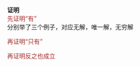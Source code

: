 **证明**  
<font color=brown>先证明“有”</font>  
分别举了三个例子，对应无解，唯一解，无穷解  
  
<font color=brown>再证明“只有”</font>  
  
<font color=brown>再证明反之也成立</font>  
